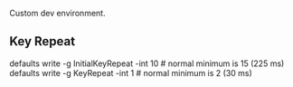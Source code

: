 Custom dev environment.

Key Repeat
---------
defaults write -g InitialKeyRepeat -int 10 # normal minimum is 15 (225 ms)<br>
defaults write -g KeyRepeat -int 1 # normal minimum is 2 (30 ms)
